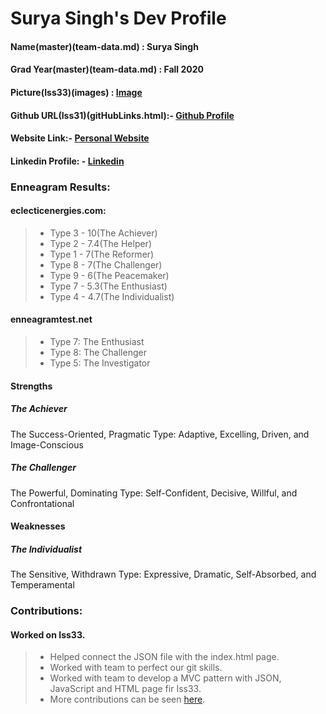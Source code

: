 # Surya Singh's Dev Profile
#### Name(master)(team-data.md)			: Surya Singh
#### Grad Year(master)(team-data.md)		: Fall 2020
#### Picture(Iss33)(images)			: [Image](https://github.com/barrycumbie/una-capstone-devops/blob/master/images/Surya.jpg)
#### Github URL(Iss31)(gitHubLinks.html):-	[Github Profile](https://github.com/Surya6032)
#### Website Link:- 				[Personal Website](http://www.suryasingh.me/)
#### Linkedin Profile: - 			[Linkedin](https://www.linkedin.com/in/surya6032/)

### Enneagram Results:
#### eclecticenergies.com:
> - Type 3 - 10(The Achiever)
> - Type 2 - 7.4(The Helper)
> - Type 1 - 7(The Reformer)
> - Type 8 - 7(The Challenger)
> - Type 9 - 6(The Peacemaker)
> - Type 7 - 5.3(The Enthusiast)
> - Type 4 - 4.7(The Individualist)
#### enneagramtest.net
> - Type 7: The Enthusiast
> - Type 8: The Challenger
> - Type 5: The Investigator
#### Strengths
##### The Achiever
The Success-Oriented, Pragmatic Type: Adaptive, Excelling, Driven, and Image-Conscious
##### The Challenger
The Powerful, Dominating Type: Self-Confident, Decisive, Willful, and Confrontational
#### Weaknesses
##### The Individualist
The Sensitive, Withdrawn Type: Expressive, Dramatic, Self-Absorbed, and Temperamental
### Contributions:
#### Worked on Iss33. 
> - Helped connect the JSON file with the index.html page.
> - Worked with team to perfect our git skills.
> - Worked with team to develop a MVC pattern with JSON, JavaScript and HTML page fir Iss33.
> - More contributions can be seen [here](https://github.com/barrycumbie/una-capstone-devops/graphs/contributors).

